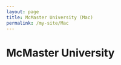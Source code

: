 ```yaml
---
layout: page
title: McMaster University (Mac)
permalink: /my-site/Mac
---
```

# McMaster University
